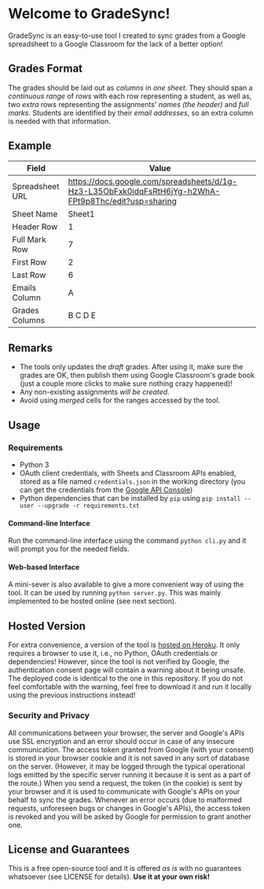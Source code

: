 # Welcome to GradeSync!
GradeSync is an easy-to-use tool I created to sync grades from a Google spreadsheet to a Google Classroom for the lack of a better option!

## Grades Format
The grades should be laid out as _columns_ in _one sheet_. They should span a _continuous range_ of _rows_ with each row representing a student, as well as, two _extra_ rows representing the assignments' _names (the header)_ and _full marks_. Students are identified by their _email addresses_, so an extra column is needed with that information.

## Example
|      Field      |                                                 Value                                                |
| --------------- | ---------------------------------------------------------------------------------------------------- |
| Spreadsheet URL | https://docs.google.com/spreadsheets/d/1g-Hz3-L35ObFxk0idqFsRtH6jYg-h2WhA-FPt9p8Thc/edit?usp=sharing |
| Sheet Name      | Sheet1                                                                                               |
| Header Row      | 1                                                                                                    |
| Full Mark Row   | 7                                                                                                    |
| First Row       | 2                                                                                                    |
| Last Row        | 6                                                                                                    |
| Emails Column   | A                                                                                                    |
| Grades Columns  | B C D E                                                                                              |

## Remarks
* The tools only updates the _draft_ grades. After using it, make sure the grades are OK, then publish them using Google Classroom's grade book (just a couple more clicks to make sure nothing crazy happened)!
* Any non-existing assignments _will be created_.
* Avoid using _merged_ cells for the ranges accessed by the tool.

## Usage

### Requirements
* Python 3
* OAuth client credentials, with Sheets and Classroom APIs enabled, stored as a file named `credentials.json` in the working directory (you can get the credentials from the [Google API Console](https://console.developers.google.com/))
* Python dependencies that can be installed by `pip` using `pip install --user --upgrade -r requirements.txt`

#### Command-line Interface

Run the command-line interface using the command `python cli.py` and it will prompt you for the needed fields.

#### Web-based Interface

A mini-sever is also available to give a more convenient way of using the tool. It can be used by running `python server.py`. This was mainly implemented to be hosted online (see next section).

## Hosted Version

For extra convenience, a version of the tool is [hosted on Heroku](https://gradesync.herokuapp.com/sync). It only requires a browser to use it, i.e., no Python, OAuth credentials or dependencies! However, since the tool is not verified by Google, the authentication consent page will contain a warning about it being unsafe. The deployed code is identical to the one in this repository. If you do not feel comfortable with the warning, feel free to download it and run it locally using the previous instructions instead!

### Security and Privacy

All communications between your browser, the server and Google's APIs use SSL encryption and an error should occur in case of any insecure communication. The access token granted from Google (with your consent) is stored in your browser cookie and it is not saved in any sort of database on the server. (However, it may be logged through the typical operational logs emitted by the specific server running it because it is sent as a part of the route.) When you send a request, the token (in the cookie) is sent by your browser and it is used to communicate with Google's APIs on your behalf to sync the grades. Whenever an error occurs (due to malformed requests, unforeseen bugs or changes in Google's APIs), the access token is revoked and you will be asked by Google for permission to grant another one.

## License and Guarantees

This is a free open-source tool and it is offered _as is_ with no guarantees whatsoever (see LICENSE for details). **Use it at your own risk!**

